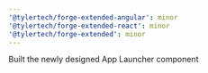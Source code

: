```yaml
---
'@tylertech/forge-extended-angular': minor
'@tylertech/forge-extended-react': minor
'@tylertech/forge-extended': minor
---
```


Built the newly designed App Launcher component
